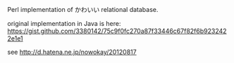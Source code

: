 Perl implementation of かわいい relational database.

original implementation in Java is here:
https://gist.github.com/3380142/75c9f0fc270a87f33446c67f82f6b9232422e1e1

see http://d.hatena.ne.jp/nowokay/20120817
